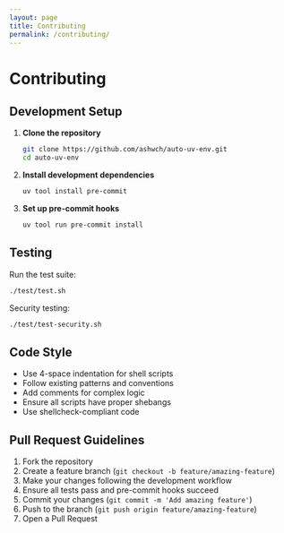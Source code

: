```yaml
---
layout: page
title: Contributing
permalink: /contributing/
---
```


# Contributing

## Development Setup

1. **Clone the repository**
   ```bash
   git clone https://github.com/ashwch/auto-uv-env.git
   cd auto-uv-env
   ```

2. **Install development dependencies**
   ```bash
   uv tool install pre-commit
   ```

3. **Set up pre-commit hooks**
   ```bash
   uv tool run pre-commit install
   ```

## Testing

Run the test suite:

```bash
./test/test.sh
```

Security testing:
```bash
./test/test-security.sh
```

## Code Style

- Use 4-space indentation for shell scripts
- Follow existing patterns and conventions
- Add comments for complex logic
- Ensure all scripts have proper shebangs
- Use shellcheck-compliant code

## Pull Request Guidelines

1. Fork the repository
2. Create a feature branch (`git checkout -b feature/amazing-feature`)
3. Make your changes following the development workflow
4. Ensure all tests pass and pre-commit hooks succeed
5. Commit your changes (`git commit -m 'Add amazing feature'`)
6. Push to the branch (`git push origin feature/amazing-feature`)
7. Open a Pull Request